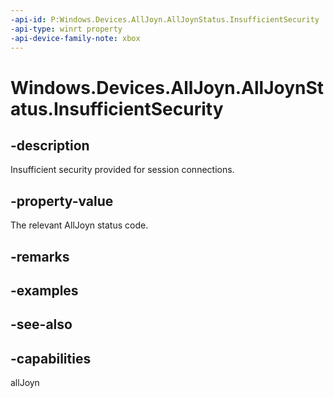 ```yaml
---
-api-id: P:Windows.Devices.AllJoyn.AllJoynStatus.InsufficientSecurity
-api-type: winrt property
-api-device-family-note: xbox
---
```


<!-- Property syntax
public int InsufficientSecurity { get; }
-->

# Windows.Devices.AllJoyn.AllJoynStatus.InsufficientSecurity

## -description
Insufficient security provided for session connections.

## -property-value
The relevant AllJoyn status code.

## -remarks

## -examples

## -see-also


## -capabilities
allJoyn